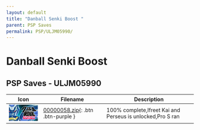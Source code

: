 ```yaml
---
layout: default
title: "Danball Senki Boost "
parent: PSP Saves
permalink: PSP/ULJM05990/
---
```

# Danball Senki Boost 

## PSP Saves - ULJM05990

| Icon | Filename | Description |
|------|----------|-------------|
| ![Danball Senki Boost ](ICON0.PNG) | [00000058.zip](00000058.zip){: .btn .btn-purple } | 100% complete,Ifreet Kai and Perseus is unlocked,Pro S ran |
